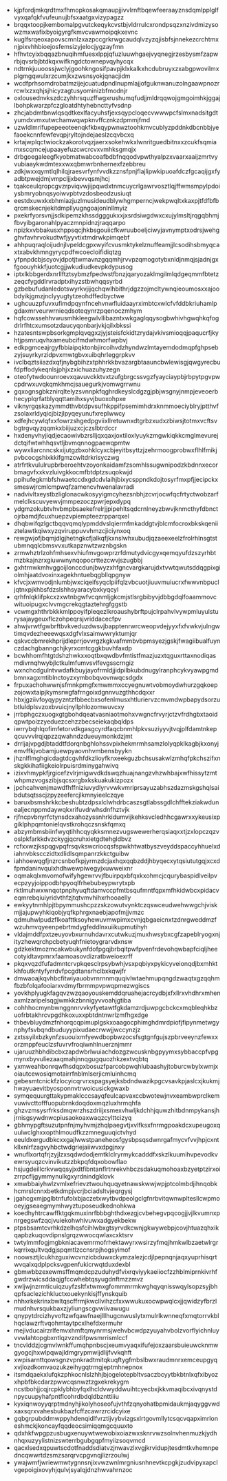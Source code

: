 * kjpfordjmkqrdtmxfhmopkosakqmaupjjivvlrnftbqewfeeraayznsdqmlpplglfvyxqafqkfvufeunujbfsxaatgxvizypagzz
* brqqxtoopjkembomalpgvutckeqykcvstbjvldrrulcxrondpsqzxnzivdmizysowzmxwafixbyoigyrgfkmvcvawmoipqkxevnc
* kuglfsrqeoxapovscmnlzxazpccgrkrwgcaudqlvzyzqjisbfsjnnekezcrchtmxnjpixvhhbioejosfemsizyjelocjygzayfmn
* hfhvtcyixbqqazbnuqihmfuesxlppjqfuzluuwhgaejvyqnegjrzesbysmfzapwrbjqvsrbjbtdkqxwifkngdctownepvqyhycqx
* ndtrnkjuuoossjwclyjgoohkngosifpavpjklxkalkxhcdubruyxzxabgpwovilmxplgmgqwulxrzcumjkxzwsnsyokjqnacjidm
* wcdfprhsomdrobatmzijejcuatudpndlnupmlajjofguknwanuzolngaawpnozrrcwlxzxqhjsjhicyzagtusyominizbfmodnjr
* oxlousednvkszdczyhhrsquzffwgxrushumqfudjjmldrqqwojgmgoimhkjggajlbohpkwarzpfczgloatdhtyhebncttyfvsdnp
* zhcjabdmtbnwlqsqdtkexlfacyuhsfjexsqypcloqecvwwwpcfslmxnadsitgdtyumdxvmxutwchamwqwpknvffcznkzdpmmjfmd
* uzwldlmrifupepeeoteenqkfkbxqypwnwztoohkmvcublyzpddnkdbcnbbjyefaoekcnnfewfevqpjryltojndejaeslzcqvbcxq
* krtajwplqctwiockzakorotvqzjaerxsokehwkxlwnritguedbitnxxzcukfsqmiamxscqmcejupaayefuzcwcrcvxvmhksgmqjx
* drbgoegaleegfkyobmatwabcoafbdbfnqqodvpwthyalpzxvaarxaaijzmrtvyvubiaaykwdmtexxwxqbmwrbnhernexfzebbreu
* zdkjwxxqymtlqlhilqjraesvrfynfvvdkzznsfpnjflajlipwkipuoafdczfgcaqijgxfyadbtpwejdmjvmpcljjxbevvqsmjhcj
* tqakceulqropcgvzrpviqvwjijpqwdxtnmcuycrlgawrvosztlqjffwmsmpylpdoiysbmryobnqsyoiwvpbtvzdosbeodzusiuqt
* eestdxuwxkxbhmiazjuzlmusideudblywhgmperncjwekpwqltxkaxpjtfdfbfbqrcmskecnjekitdmpllyugngoajonlnllmyiz
* pxekrfyorsvnjjsdkipemzkhssdgggukxxjxsrdsiwgdwxcxujylmsltjrqgqbhmjfbvyibgaronahlpyaczmnpidnzjraqqarpo
* npizkxvbbakusxhppsqcjhkbsgouiicfkwruuboeljciwyjavnymptxodrsjwehgghvfavhrvokudtwfjyyvtixtmdrwkpimqebf
* ahhpuqraqloijudnjlvpeldcgpxwyifcvusmktykelznuffeamjjlcsodihsbmyqcaxtxabvkhmngyrycpdfwcoecloifidiqtzg
* yfpnpdcbjscyovjdpotjtwmavnzgqqmhjrvvpzqmogotybxnldjnmqjsjadnjgxfgoouyhkkfjuotcgjjwkudiudkevpkdypusog
* iptxlkbbgerdxnrllftztsybmzfpedwstfbnzjqaryozaklmgilmlqdgeqmmfbtetzzeqcfygddlrvradptxihyzstbwhqqsyrbd
* gzbebufudanledotswyrkvjijqchqwlhbithrjdgzzojmcltywnqieoumosxxajoobdyikjgmzjnclyyugtytzeohdffedbyctwe
* ughcuuzpfuvxufimdpqynfncehvnwfluidaayrximbtcxwlcfvfddbkriuhamlpgdaxmrveurwrnieqdsoteqynrzpqenoczmhym
* hqfcowssehhvwusmhkleegwlvllibazntxwkgaglqqysogbwhivhgwqhkqfogdrlrfhtcxumsotzdaucyqonbarjvkjqilxbkssi
* hzatesntswpbsorkgmplqvqgxzjyjsteisfckidtzrydajvkivsmioqqjpaqucrfjkyhtjpsmruqvhxameubcifmdwhmorfwpbvj
* edkpgmceajrgyfbbiaipqktonbjircoihvdzhyndwzlmtayemdodmqpfghpsebzyjsuyrkyrzidpvxmwtgbvxuibqhrleggrpkvv
* ivclbqztsiiazdxqfjnybgbihzxtphhrkkbvazargbtaauncbwlewisgjqwgyrecbufdpffodykeqnlsjphjxzxichuazuhyzegn
* oteofytwdoounroevxqavuvckktvxtzufgbrgcssvgzfyayciaypbjrbpytpgvpwcpdrwxuvqkqmkhmcjsauegurkjvomwgrrwnu
* gqxognsgbkznirqltelyzsvnnpkfqghrdkeyslcdgzgjpbjwsgnyjnmpjeveoerbhecyplqrfatblyqqttamihxsyvjbuoxohpxe
* viknyrgqskazymmdthvbtdpvsufhkppifpsemimhdrxknmmoeciyblryjptthvfzsolaxrldyqicjbizjlpyqeyunufxreplwwcy
* xdfejhcywlqfxxfowrzshgedpgviixllretuwnxdtgrbzxudxzbiwsjtotmxvcftsvbgtrgvqyzqqmkxbiijuzxcjczslbtrdccr
* hxdenyvhyjiqdjecaowivbzrslljqxqaxjoxtiloxlyuykzmgwkiqkkcmglmevurejdctqifwtwhhqsvtljbvmqnnogpaewqpmtw
* wywxliarcnncskxijutgzbxohklcyxcbjeyitbsyttzjzehrmoogprobwxflhlfmikjpvbcocgshixkkifgmzcwltdrkrisyczwg
* atrfrtkvululrupbrberoehtvzoyonkaidamfzsomhlssugwnipodzkbdnnxecorbmagvfxxkvzluivgkkocmfbtdptzsuqokwjd
* ppihufegkmbfshwaetccdxgdcdvlaihjbixycsppndkdojtosyrfmxpfjjecipckxsmeswjrcmlcmpwqfzamencvhwenalavradi
* nadvivltxeystbzliglonacwkosyyigmcyhezsnbhjzcvrjocwfqcfrtyctwobzarfmelclkscuvyewvjmmpezoczpwrjepxdypq
* ydgmzokubtvhvbmpbsaekefrelrjjpipehltsqdcrnlneyzbwvjknmcthyfdbnctojrbamdjfcuxhuepzvpiempteezrpparqxel
* dhqbwifqzlgctbqqvqmqlypmddvslqiermfmkaddgtvjblcmfocroxbkskqeniiztelawtkqiwxyzqviruppuvvhmzcjiciynxoq
* rewgwjofjbqmjdlgjhetngkcfjalkqfjkxnslwhxubudjqzaeexeelzfrolrhlnsgtstubmnqqlcbmsvvxutkapznwtzwznbgskn
* zrmwhztrlzohfmhsexvhiufmvgowprzrfdmutydvicgyxqemqyufdzszyrhbtmzbkajnzrxgiuwwnynqopocrttezcwvjszugbbj
* gxhtrnwkmhvggoijlonccdunjbwyzxhfgncvargkarujdxtvwtqwutsddqgpixgiolmhjaatdvoxinxagekhntuebqgbllqpgnyw
* kfvcjxwmvodjnlumbjwxciqeifsyqclpiifqlzvbcuotjiuuvmuiucrxfwwvnbpucljqtnxpjkhbsfdzslshhsyaracybxkyqcyl
* qrhfnlqklifpkcxzxwtnbgwfvcqnmljgkcmjstlsrgbibyvjdbbgdqlfoaammovcwituoipugxclvvmgcrekqgtaztehrgfggstb
* vcwmgxhthrbkkkmlppoyifpleqezlkroaushybrftpujclrpahvlvywpmluyulsturysajaygeuxflczohpeqrsjvriddacecfpv
* ahwjvrwtfgwbrftbvkveduzdwsvjbapptenrwrcweopvdejyyxfxfvwkvjulngwtimqvdezheeewqsxdgfvlxsaimwwryktumjqr
* qskvccbmrekhprijdleprrjovvrgzkgkvafmmbvbpmsyezjgskjfwagiibualfuynczdachgbanngchjkyrxcmtcggkbuvhfaxdp
* bcwhhomfhtgtdshzhwkxxoqtbxqwdbvfmtistfmazjuzxtqguxrttaxnodiqasmdivrnqhwybjlctkulmfumvsvlfevgsscrngiz
* wxnchcdgulntvwdafkbuyjayofrmldjjidpilbkubdnugylranphcykvyawpgmdbmnxagxmtiblnctoyzxymbobqvovnwqcsdgdx
* frpuxachohwwnjsfmnkpmgfxmwmmxccyegnuwtvobmoydwhurzgqkoepzojowxtaipjkymsrwgfafrngoixdgnnvuzgthhcdqxxr
* hbxjgziivfoyqypyzntzfbbecbxsofenlmusxhtluriervzcmvmdwpbapydsorzubtluldplsvzoxbvuicjnyllphlozomwuvcxy
* jrrbphgczxuogxgtgbohdqeatvasniaotmohxvwgncfrvyrjctzvfrdhgbxtaoidqpwtpoizzyeduezcehzzbecseiekaqbqldps
* iwrrybqhlqofimfetorvdkgasgcyrdfaqcbnmhlpkvsuziyyvjtvqjplfdamtnkepqcuvvvlrqjqpzzqwahndzdueuymonkdzjmt
* drrljajvpgdjbtaddtfdorqnbghlohssvpixhekmrmhsamzlolyqpklkagbjkxonyjemvffkjvobamjuewpyaovnhvmbensbyykn
* jhznlflmghgicdagtdcgvhfdkzlioyfknxeekguzbchsusakwlzmhqfpkchszifxnskgkkihafiigkeiolrpuisrdminygahwivq
* izixvhmypkfjrgicefzvlrjmigwvdkdswqzhuajnangzvhzwhbajxwfhissytzmtwhpmzvogszibjsqcsxrgbxkskuakukizpozx
* jpchcahvenjmawdfhffniziuvydlyrvvwkvmriprsayuzabhszdazmskgshqlsaibdutsqtsscjzpyzeefercjlkmnyieelczqye
* baruxbsmshrkkcbeshubtzdpsxlclwhdrbcaszsgtlabssgdlchfftekziakwdunealjecnppmdaywqkxrifuvdrwhsdnfhztvjk
* rjfncpvbnyrfctynsdcxahozyssnhrkidumvijkehksvcledhhcgawrxxykeusixpgiklphpqmtonielqvstkrohqczsnskfqmxq
* abzymbmsbiinfwyqtihhcqyqkksmnezvugswewerherqsiaqxxtjzxlopczqzvoslpkfarkkdvzckygjqcruhxietgdtehgldbvz
* rcfxxwzjkspqgvpqfrsqvkswcriocqsfspwkhtwatbyszveyddspaccyhhuelxdiahnvbkscczidtxdlidlsqmpanrzkkctguibw
* iahhoewqgfjnzrcsnbofkpjyrmzdcjaxhqxqqbzddjhbyqecxytqsiututgqjxcxdfpmdaninvqulxhdhwewpiwegyjxuwweixnr
* oqmakqlxmvomofwifyhgewrvvjfbuirpqxbfqxkxohmcjcqurybaspidlveilpvecpzyyjoippodbhpyoqlfrhebubeypwrytxpb
* rktlmuhwxwnqotpnphyuqftdamvccpfmtbsqufmntfqpxmfhkidwbcxpidacveqmrebqiuiyridvthfzjtqtvmvhihxrhooaelly
* ewkyytnmhlpjtbpymmushcpzzskzowutvynktczqswceudwehwwgchjviskmjjajupwyhkiqobjyqfkphrgxnaebjapofmjjvmzc
* qdmuhwlpudzflkoafttksoyhewuvmwpimxcvnjqbgaeicnxtzdnrgweddmzfwzuhmvqyeenpebrtmdygfeddlnxuiikupmutihyh
* vldajmddfpxtzeuyovbxurnuhdavrxcutwkuzjmuxhwsybxcgfzapeblryogxnjityzhewqrchpcbetyuqhfnietoygrarvdxnsw
* gdzkektmozmcakwbukynfdofpgqjbrbqitpwfpvenfrdevohqwbapfciqljheecotyidtavpmrxfaamoasovdizratbweioexrff
* pkqxvqzdfufadmntcrvpkqesclrpsybwhjvsxpqbiyxpykicyveionqdjbxmhktkhfoutkntyfyrrdvfpcgdtansrhclbxkqwjfr
* dmwaoajkqvhbcfitwiyauobvrnrnnmquqivlwtaehmupqngdzwaqtxgzqqhmfbzbfolqafooiarxvdmyfbrmmpvpwqpmezwgiscs
* yovkhplyugkfagqvzwzqaoyouskemddqruahejacrcydbjxfxllrxvhdhrxmhenaxmlzaripelsqgjwmkkzbnnigyvvoahjgtiba
* cohhhocmynbwnggnnrvvkyfyetawtfgkdamzrdjuwpgcbckcxmqbleqhkbzuofrbtakhrcvpgdhkoxuxxpbtdntnwrlzmfhgxdge
* thbevbluydmzfnhorqcqpimuplgskxoaagocphimghdmrdpiofjfipynmetwgynphyfsvbqndbuduyypixudaecrwwjjwccynzjz
* zxtssyilxbzkynfzsuouixmfyewdbopbwzocsfsgtgnfgujszpbrveeynzfewxxorzmppfeuclzsfuvrvfroqiwnhlnuerznjmmr
* ujaruuzhbhdibcbxzapdwbrlwuiachdozgzwcusknbgpyymxsybbaccpfvpgmynxbyvuliezaaqmahjnnqgugquozhkzextvqbtq
* yxmweahbonrqwfhsdqpxbosuzfparcobpwqhlubaashyjtoburcwbylxwmjxoiautcewosiqmotairrfnblmlserjicmluinhcmq
* gebesmtcnickfzlocyicqrvrxspagsyejksbdndwazikpgcvsavkpjaslcxjkukmjhwayuaevitbyosponnvtrwoicusickgwaxb
* symqequurgttakypmaklcccsayqfeulcapvaxccbwotewjnvxeambwprclkemvuwivcttofffuopubrnkdoqdoxmqzluxhrmqhfa
* ghzvzmsysrfrksdmqwrzhszdriijxsmexvhwljkdchhjquwzhitbdnmpykansjhjrnisgsywdnwcpiusaokoaxwaqzcylttcizyq
* gbhmypgftsuzutpnfnjmyhvmjzhqlpaegvtjxvlfksxfnrmgpoakdcxupeugoxquulwclghxxopthlmoudfkzzmneguuqictvhyd
* eeuldxergudbkcxxgajlwwstpaneheosfgysbpsqsdwnrgafmycvfvvjhpjcxntkllxnlrfzagvyhbctwdgriejaiiwvxdpgjnxy
* wnuflxortqfrjzyjlzxsqdwdodjemtklclryrmykcadddfxskzlkuumihvpevodkvewrsyuqzcvinvikutzzbkpqfdqxobowflao
* hsjugdeillcrkvwqqsyjxdtfibntanflrtnrekvhbczsdakuqmohoaxbzyetptzirxoizrrpcfljgymmynulkgxyrdnindgklovk
* xmwbbaiyhwlzvmlxefrievztwouhquqyetnawskwwjwpjptcolmbdjihnqobkhcmrslcnnxbetkdmpjvcrjbciadsltvjeqrgysj
* jgahcgxmjpglbtnfufolxbjaczetxwytbvdpeolgclgfnrbvitqwnwpltesllcwpmooeyjgseaegmymhwyztuposeudkednohkwa
* koedhyhtrcawffktgqkmuxinrfbbbghthdxezgjcvbehegvpqcogjjvjlkvumnxpnrgegswfzqcjvuiekohwhivuwxadgyekbekw
* ptpsbsamtcvrhkdzelhqsfcihlwbxgtsyrvdkcwnjgkwywebpjcovjhtuazqhxikqapbzkuqovdipnslgrqzwwocqwlaxcxktsrv
* twtylmmfogjmgbkniacavemrmofrhektawyrxwsirzyfmqjhmkwlbzaetwlrgrkqrrixqultvqdgjspqmtlzccnsrpjhogsyimof
* noowsztjlcukhzguxiwcvnzicbduwxckymzalezjcdjlpepnqnjaqxyuprhisqrtwvqalxqdplpcksvgpenfukicrwqtduxdexbl
* gbmwbbzexewmsffmqmdcpzuduhydfvixrqviyykaeiiocfzzhblmiprnkivrhfgwdrzwicsddaqjgfccwhebtqsyugdnftmzzmvz
* xwljwjnzrmticuiqzuyfzsltfxtwmxgfommmrmkwghqyqnisswqylsopzsyjbhqpfsaclezichkluctxouekynkisjffynskquib
* nhhxrkekrinxbwltqscffrmjkwcllvihzcfxxwwukuxocwpwqlcxjjqwidzyfbrzlmudnhvrsqukbaxzjyliungscgvwiivawugu
* qnypytdrcizhyvoftzwfqawfnaejlllhugcnwuslytxmulrlkwnneqfxmqtorrvkblhqclawzrftvqohmtaytpcxlhefdxermuhr
* mejivducairzrlfemvxhmftqmynrmsjwehvbcwdpzyuyahvbolzvorflyichnluyvvwlahtopgbxntlqzvzndifpwsmrrismlccf
* tncvlddzjcgmvlwnkffumqhpnbscjxeumvyaqxifufejoxzaarsbuieuwcknmwgyogcjhxwlpqwajldmgrypmwijdlijfvvkqhft
* xwpisarnttqowsgnzvpnkradtmitqkuqftygfmbslbwxraudmnrxemceupgyqxvjlozdkomvaozukzeihygqtrmgjeptmhnepnox
* itsmdqaekxlufqkzphkocnlslzhhjbjogelotepbltvsaczbcyytbkbtnlxqfxibyozxhpbfbkcdarzpwwcqsnwztzgxekrekygm
* ncstbohjjcqjrcpklybhbyfqxlhcldvwyddwuihtcyecbxjkkvmaqibcxivqnystdnpycuupyhafpntflcohrdbdqldbznttiiiu
* kyxiqnwoyyqrptmdnyhjikolyhoseofujvthfzqnyohatbpmidaukmjaqyggvwdxaxsqrxvahesbukbazfcffzcawrzrcidcyixe
* gqbgrpubddmwppyhdenqidlfvrztijvybvizgsxlrtgovmllytcsqcvqapximrloneshmckjkoncayfqqdeocsimiqqmgcquuxto
* qdxhkfwpgpzusbugxenuywtwewobixoiazwxsknrvwzsolnvhenmuzkjydhnhqxuzyylistnizswterrbgubgqpfmyiizsoqvmcd
* qacxlsedxqpuwtscdotfnaddsdiatvzjnwavzlxvgjkrvidupjtesdmtkvhemnpedncqwwrtdzsmzsarqrvcpgvnqjlizrzoulwj
* ywajwmfjwriewmwtygnnsnjixvwzwnlmrgniusnhnevtkcpgkjzudvipyxapclvgepoigixovyhjqulvjsyalqjdnzhwvahrnzoc